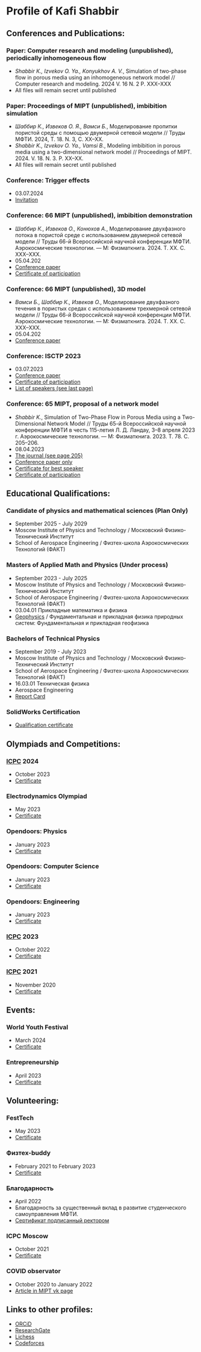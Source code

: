 # Profile of Kafi Shabbir

## Conferences and Publications:

### Paper: Computer research and modeling (unpublished), periodically inhomogeneous flow
- _Shabbir К., Izvekov O. Ya., Konyukhov A. V._, Simulation of two-phase flow in porous media using an inhomogeneous network model // Computer research and modeling. 2024 V. 16 N. 2 P. XXX–XXX
- All files will remain secret until published

### Paper: Proceedings of MIPT (unpublished), imbibition simulation
- _Шаббир К., Извеков O. Я., Вамси Б._, Моделирование пропитки пористой среды с помощью двумерной сетевой модели // Труды МФТИ. 2024, Т. 18. N. 3, С. XX–XX.
- _Shabbir K., Izvekov O. Ya., Vamsi B._, Modeling imbibition in porous media using a two-dimensional network model // Proceedings of MIPT. 2024. V. 18. N. 3. P. XX–XX.
- All files will remain secret until published

### Conference: Trigger effects
- 03.07.2024
- [Invitation](https://drive.google.com/file/d/1POJX0404gQvl4NnoE0hW0oFLAnhwTx6z/view?usp=drive_link)


### Conference: 66 MIPT (unpublished), imbibition demonstration
-  _Шаббир К., Извеков О., Конюхов А._, Моделирование двухфазного потока в пористой среде с использованием двумерной сетевой модели // Труды 66-й Всероссийской научной конференции МФТИ. Аэрокосмические технологии. — М: Физматкнига. 2024. Т. XX. С. XXX–XXX.
- 05.04.202
- [Conference paper](https://drive.google.com/file/d/18Kr-ZmFcAIboMl1DOqnGP4OZIM6tnzlw/view?usp=drive_link)
- [Certificate of participation](https://drive.google.com/file/d/1IThZg5WiBYveaT5z3wpfkg-3ub-VodJP/view?usp=drive_link)

### Conference: 66 MIPT (unpublished), 3D model
-  _Вамси Б., Шаббир К., Извеков О._, Моделирование двухфазного течения в пористых средах с использованием трехмерной сетевой модели // Труды 66-й Всероссийской научной конференции МФТИ. Аэрокосмические технологии. — М: Физматкнига. 2024. Т. XX. С. XXX–XXX.
- 05.04.202
- [Conference paper](https://drive.google.com/file/d/13iEHg6TghzQ-vN2tmOrBcY3OAh6-bhPN/view?usp=drive_link)

### Conference: ISCTP 2023
- 03.07.2023
- [Conference paper](https://drive.google.com/file/d/1dEWF1XZvazpVHgu_bwuLLjofFFrsRp1c/view?usp=drive_link)
- [Certificate of participation](https://drive.google.com/file/d/1D25U43Fzp8OsPWj0afSyWxjYGUWflHOX/view?usp=drive_link)
- [List of speakers (see last page)](https://drive.google.com/file/d/117pS65WbWy2VTHIJYAmX7I8PgtBXBaTP/view?usp=drive_link)

### Conference: 65 MIPT, proposal of a network model
- _Shabbir K._, Simulation of Two-Phase Flow in Porous Media using a Two-Dimensional Network Model // Труды 65-й Всероссийской научной конференции МФТИ в честь 115-летия Л. Д. Ландау, 3–8 апреля 2023 г. Аэрокосмические технологии. — М: Физматкнига. 2023. Т. 78. С. 205–206.
- 08.04.2023
- [The journal (see page 205)](https://drive.google.com/file/d/1dQFcNqbNkxJzRNheBGzD_b1Sl9YMuK1l/view?usp=drive_link)
- [Conference paper only](https://drive.google.com/file/d/1UYF6dMIxmFJBwPrQc0uAPHd8nN_e1JKV/view?usp=drive_link)
- [Certificate for best speaker](https://drive.google.com/file/d/1ljK9G-bwcgsKskkzEpvPk6d1rBpxcHlD/view?usp=drive_link)
- [Certificate of participation](https://drive.google.com/file/d/1A8ht6zl4cgYfjY9o-gVjiNEGM_QEbvrG/view?usp=drive_link)

## Educational Qualifications:
### Candidate of physics and mathematical sciences (Plan Only) 
- September 2025 - July 2029
- Moscow Institute of Physics and Technology / Московский Физико-Технический Институт
- School of Aerospace Engineering / Физтех-школа Аэрокосмических Технологий (ФАКТ)

### Masters of Applied Math and Physics (Under process)
- September 2023 - July 2025
- Moscow Institute of Physics and Technology / Московский Физико-Технический Институт
- School of Aerospace Engineering / Физтех-школа Аэрокосмических Технологий (ФАКТ) 
- 03.04.01 Прикладные математика и физика 
- [Geophysics](https://fakt.mipt.ru/master/geo-theor) / Фундаментальная и прикладная физика природных систем: Фундаментальная и прикладная геофизика

### Bachelors of Technical Physics
- September 2019 - July 2023
- Moscow Institute of Physics and Technology / Московский Физико-Технический Институт
- School of Aerospace Engineering / Физтех-школа Аэрокосмических Технологий (ФАКТ) 
- 16.03.01 Техническая физика 
- Aerospace Engineering
- [Report Card](https://drive.google.com/file/d/1enGPK6OEO8HultZH8mThOx3ruYE5Qe2E/view?usp=drive_link)

### SolidWorks Certification
- [Qualification certificate](https://drive.google.com/file/d/1XXfy3d3HiHwL6m6nvCOMQrXh22L5SFFA/view?usp=drive_link)

## Olympiads and Competitions:
### [ICPC](https://icpc.global/ICPCID/2SLTF0CWMQFK) 2024
- October 2023
- [Certificate](https://drive.google.com/file/d/1iwMvO2gnRpHlBlnyGYURe2HQJa-JWTQ3/view?usp=drive_link)

### Electrodynamics Olympiad
- May 2023
- [Certificate](https://drive.google.com/file/d/1OilRnO9ZKBKF8ymKy3YiEeocrG5kMLiv/view?usp=drive_link)

### Opendoors: Physics
- January 2023
- [Certificate](https://drive.google.com/file/d/1_N6wCpkx4CgAscZjYsKIx33V_RRVSMJ2/view?usp=drive_link)

### Opendoors: Computer Science
- January 2023
- [Certificate](https://drive.google.com/file/d/1xUvVsdtTIcMoGnft4zmEa8dKt77K-h-r/view?usp=drive_link)

### Opendoors: Engineering
- January 2023
- [Certificate](https://drive.google.com/file/d/1m3jNMcKqqWL303jHacuxLJ3pEAOWcgZ4/view?usp=drive_link)

### [ICPC](https://icpc.global/ICPCID/2SLTF0CWMQFK) 2023
- October 2022
- [Certificate](https://drive.google.com/file/d/1vov-Dj0uin0AXc68CrdKINrtJgZ0xkQE/view?usp=drive_link)

### [ICPC](https://icpc.global/ICPCID/2SLTF0CWMQFK) 2021
- November 2020
- [Certificate](https://drive.google.com/file/d/1JRaYZjs2q4WOoDMmpCFHXw5e7jIDopjn/view?usp=drive_link)

## Events:
### World Youth Festival
- March 2024
- [Certificate](https://drive.google.com/file/d/1_tH-yhIkwK7BSkykej7GObDydfCiuC8U/view?usp=drive_link)

### Entrepreneurship
- April 2023
- [Certificate](https://drive.google.com/file/d/1CUek6bP-u8HeLjxj4pbx8kSV0DDZkxUz/view?usp=drive_link)

## Volunteering:
### FestTech
- May 2023
- [Certificate](https://drive.google.com/file/d/1MbxemX2EMx1axa3uwb2CTktriH2wiaUb/view?usp=drive_link)

### Физтех-buddy
- February 2021 to February 2023
- [Certificate](https://drive.google.com/file/d/1OFybBaNoNyV-aaRYcQ09Lw7yv4AFJHsk/view?usp=drive_link)

### Благодарность
- April 2022
- Благодарность за существенный вклад в развитие студенческого самоуправления МФТИ.
- [Сертификат подписанный ректором](https://drive.google.com/file/d/1kw53RT1jA3YKkzuKpbvt9NThqxGf_7dF/view?usp=drive_link)

### ICPC Moscow 
- October 2021
- [Certificate](https://drive.google.com/file/d/1QjNoe-pruaWMd_zEhZkm3Ui29fTJYbID/view?usp=drive_link)

### COVID observator
- October 2020 to January 2022
- [Article in MIPT vk page](https://vk.com/@-932-volontery-mfti)

## Links to other profiles:
- [ORCiD](https://orcid.org/0000-0003-2199-9151)
- [ResearchGate](https://www.researchgate.net/profile/Kafi-Shabbir)
- [Lichess](https://lichess.org/@/kafiulshabbir)
- [Codeforces](https://codeforces.com/profile/kafiulshabbir)
